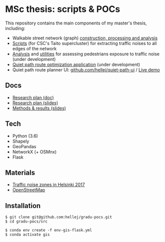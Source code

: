 # MSc thesis: scripts & POCs
This repository contains the main components of my master's thesis, including:
* Walkable street network (graph) [construction, processing and analysis](src/utils/networks.py)
* [Scripts](https://github.com/hellej/gradu-pocs/tree/master/src/batch_jobs) (for CSC's Taito supercluster) for extracting traffic noises to all edges of the network 
* [Analysis](src/3_path_noises.py) and [utilities](src/utils/exposures.py) for assessing pedestrians exposure to traffic noise (under development)
* [Quiet path route optimization application](src/quiet_paths_app.py) (under development)
* Quiet path route planner UI: [github.com/hellej/quiet-path-ui](https://github.com/hellej/quiet-path-ui) / [Live demo](https://quietpath.firebaseapp.com/)

## Docs
* [Research plan (doc)](thesis/research_plan_doc.pdf)
* [Research plan (slides)](thesis/research_plan_slides.pdf)
* [Methods & results (slides)](thesis/methods_results.pdf)

## Tech
* Python (3.6)
* Shapely
* GeoPandas
* NetworkX (+ OSMnx)
* Flask

## Materials
* [Traffic noise zones in Helsinki 2017](https://hri.fi/data/en_GB/dataset/helsingin-kaupungin-meluselvitys-2017)
* [OpenStreetMap](https://www.openstreetmap.org/about/)

## Installation
```
$ git clone git@github.com:hellej/gradu-pocs.git
$ cd gradu-pocs/src

$ conda env create -f env-gis-flask.yml
$ conda activate gis
```
